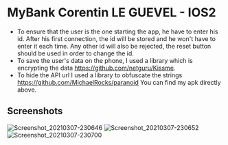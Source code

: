 # MyBank Corentin LE GUEVEL - IOS2
 
- To ensure that the user is the one starting the app, he have to enter his id. After his first connection, the id will be stored and he won't have to enter it each time. Any other id will also be rejected, the reset button should be used in order to change the id.
- To save the user's data on the phone, I used a library which is encrypting the data https://github.com/netguru/Kissme.
- To hide the API url I used a library to obfuscate the strings https://github.com/MichaelRocks/paranoid
 You can find my apk directly above.


## Screenshots

![Screenshot_20210307-230646](https://user-images.githubusercontent.com/60450845/110256596-0295e080-7f9a-11eb-9e35-77388f2c53e4.jpg)
![Screenshot_20210307-230652](https://user-images.githubusercontent.com/60450845/110256595-01fd4a00-7f9a-11eb-86d9-9c7ce04c4c6a.jpg)
![Screenshot_20210307-230700](https://user-images.githubusercontent.com/60450845/110256594-00cc1d00-7f9a-11eb-9253-d898b4bf2527.jpg)
